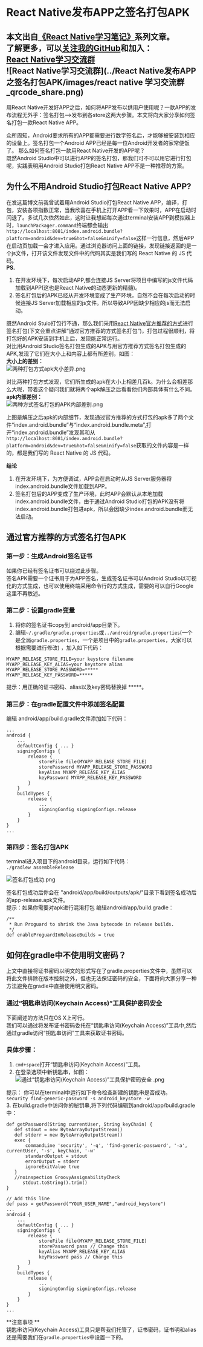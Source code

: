 # React Native发布APP之签名打包APK  
本文出自[《React Native学习笔记》](https://github.com/crazycodeboy/RNStudyNotes/)系列文章。  
了解更多，可以[关注我的GitHub](https://github.com/crazycodeboy/)和加入：  
[React Native学习交流群](http://jq.qq.com/?_wv=1027&k=2IBHgLD)     
![React Native学习交流群](../React Native发布APP之签名打包APK/images/react native 学习交流群_qrcode_share.png)  
-------
用React Native开发好APP之后，如何将APP发布以供用户使用呢？一款APP的发布流程无外乎：签名打包—>发布到各store这两大步骤。本文将向大家分享如何签名打包一款React Native APP。      
   
众所周知，Android要求所有的APP都需要进行数字签名后，才能够被安装到相应的设备上。签名打包一个Android APP已经是每一位Android开发者的家常便饭了。
那么如何签名打包一款用React Native开发的APP呢？  
既然Android Studio中可以进行APP的签名打包，那我们可不可以用它进行打包呢，实践表明用Android Studio打包React Native APP不是一种推荐的方案。

## 为什么不用Android Studio打包React Native APP?
在发这篇博文前我曾试着用Android Studio打包React Native APP，编译，打包，安装各项指数正常，当我欣喜在手机上打开APP看一下效果时，APP在启动时闪退了。多试几次依然如此，这时让我想起每次通过terminal安装APP到模拟器上时，`launchPackager.command`终端都会输出`http://localhost:8081/index.android.bundle?platform=android&dev=true&hot=false&minify=false`这样一行信息，然后APP在启动页加载一会才进入应用。通过浏览器访问上面的链接，发现链接返回的是一个js文件，打开该文件发现文件中的代码其实是我们写的 React Native 的 JS 代码。    
**PS.**   
1. 在开发环境下，每次启动APP,都会连接JS Server将项目中编写的js文件代码加载到APP(这也是React Native的动态更新的精髓)。   
2. 签名打包后的APK已经从开发环境变成了生产环境，自然不会在每次启动的时候连接JS Server加载相应的js文件。所以导致APP因缺少相应的js而无法启动。   

既然Android Stuio打包行不通，那么我们采用[React Native官方推荐的方式](http://facebook.github.io/react-native/docs/signed-apk-android.html)进行签名打包(下文会重点讲解“通过官方推荐的方式签名打包”)，打包过程很顺利，将打包好的APK安装到手机上后，发现能正常运行。   
对比用Android Studio签名打包生成的APK与用官方推荐方式签名打包生成的APK,发现了它们在大小上和内容上都有所差别，如图：  
**大小上的差别：**   
![两种打包方式apk大小差异.png](http://upload-images.jianshu.io/upload_images/904056-7b6c141be43c4b44.png?imageMogr2/auto-orient/strip%7CimageView2/2/w/1240)

对比两种打包方式发现，它们所生成的apk在大小上相差几百k。为什么会相差那么大呢，带着这个疑问我们就将两个apk解压之后看看他们内部具体有什么不同。   
**apk内部差别：**    
![两种方式签名打包的APK内部差别.png](http://upload-images.jianshu.io/upload_images/904056-3be603083b701603.png?imageMogr2/auto-orient/strip%7CimageView2/2/w/1240)

上图是解压之后apk的内部细节，发现通过官方推荐的方式打包的apk多了两个文件“index.android.bundle”与“index.android.bundle.meta”,打开“index.android.bundle”发现其和从`http://localhost:8081/index.android.bundle?platform=android&dev=true&hot=false&minify=false`获取的文件内容是一样的，都是我们写的 React Native 的 JS 代码。  

**结论**   
1. 在开发环境下，为方便调试，APP会在启动时从JS Server服务器将index.android.bundle文件加载到APP。  
2. 签名打包后的APP变成了生产环境，此时APP会默认从本地加载 index.android.bundle文件，由于通过Android Studio打包的APK没有将index.android.bundle打包进apk，所以会因缺少index.android.bundle而无法启动。     

## 通过官方推荐的方式签名打包APK
### 第一步：生成Android签名证书  
如果你已经有签名证书可以绕过此步骤。  
签名APK需要一个证书用于为APP签名，生成签名证书可以Android Studio以可视化的方式生成，也可以使用终端采用命令行的方式生成，需要的可以自行Google这里不再敖述。  
### 第二步：设置gradle变量   
1. 将你的签名证书copy到 android/app目录下。
2. 编辑`~/.gradle/gradle.properties`或`../android/gradle.properties`(一个是全局`gradle.properties`，一个是项目中的`gradle.properties`，大家可以根据需要进行修改) ，加入如下代码：     

```
MYAPP_RELEASE_STORE_FILE=your keystore filename  
MYAPP_RELEASE_KEY_ALIAS=your keystore alias  
MYAPP_RELEASE_STORE_PASSWORD=*****    
MYAPP_RELEASE_KEY_PASSWORD=*****  
```  
提示：用正确的证书密码、alias以及key密码替换掉 *****。
### 第三步：在gradle配置文件中添加签名配置   
编辑 android/app/build.gradle文件添加如下代码：  
```   
...  
android {  
    ...  
    defaultConfig { ... }  
    signingConfigs {  
        release {  
            storeFile file(MYAPP_RELEASE_STORE_FILE)  
            storePassword MYAPP_RELEASE_STORE_PASSWORD  
            keyAlias MYAPP_RELEASE_KEY_ALIAS  
            keyPassword MYAPP_RELEASE_KEY_PASSWORD  
        }  
    }  
    buildTypes {  
        release {  
            ...  
            signingConfig signingConfigs.release  
        }  
    }  
}  
...  
```
### 第四步：签名打包APK  
terminal进入项目下的android目录，运行如下代码：   
`./gradlew assembleRelease`   

![签名打包成功.png](http://upload-images.jianshu.io/upload_images/904056-390a6e8ba02fc0ed.png?imageMogr2/auto-orient/strip%7CimageView2/2/w/1240)

签名打包成功后你会在 "android/app/build/outputs/apk/"目录下看到签名成功后的app-release.apk文件。  
提示：如果你需要对apk进行混淆打包 编辑android/app/build.gradle：   
```  
/**     
 * Run Proguard to shrink the Java bytecode in release builds.  
 */  
def enableProguardInReleaseBuilds = true  
```

## 如何在gradle中不使用明文密码？  
上文中直接将证书密码以明文的形式写在了gradle.properties文件中，虽然可以将此文件排除在版本控制之外，但也无法保证密码的安全，下面将向大家分享一种方法避免在gradle中直接使用明文密码。   
### 通过“钥匙串访问(Keychain Access)”工具保护密码安全  
下面阐述的方法只在OS X上可行。  
我们可以通过将发布证书密码委托在“钥匙串访问(Keychain Access)”工具中,然后通过gradle访问“钥匙串访问”工具来获取证书密码。  
### 具体步骤：  
1. `cmd+space`打开“钥匙串访问(Keychain Access)”工具。
2. 在登录选项中新钥匙串，如图：  
![通过“钥匙串访问(Keychain Access)”工具保护密码安全  .png](http://upload-images.jianshu.io/upload_images/904056-a4a7ef5b0a1661d4.png?imageMogr2/auto-orient/strip%7CimageView2/2/w/1240)

提示： 你可以在terminal中运行如下命令检查新建的钥匙串是否成功。   
 `security find-generic-password -s android_keystore -w`  
3. 在build.gradle中访问你的秘钥串,将下列代码编辑到android/app/build.gradle中：   

```
def getPassword(String currentUser, String keyChain) {
   def stdout = new ByteArrayOutputStream()
   def stderr = new ByteArrayOutputStream()
   exec {
       commandLine 'security', '-q', 'find-generic-password', '-a', currentUser, '-s', keyChain, '-w'
       standardOutput = stdout
       errorOutput = stderr
       ignoreExitValue true
   }
   //noinspection GroovyAssignabilityCheck
      stdout.toString().trim()
}
```    
```
// Add this line
def pass = getPassword("YOUR_USER_NAME","android_keystore")
...
android {
    ...
    defaultConfig { ... }
    signingConfigs {
        release {
            storeFile file(MYAPP_RELEASE_STORE_FILE)
            storePassword pass // Change this
            keyAlias MYAPP_RELEASE_KEY_ALIAS
            keyPassword pass // Change this
        }
    }
    buildTypes {
        release {
            ...
            signingConfig signingConfigs.release
        }
    }
}
...
```   
**注意事项 **    
钥匙串访问(Keychain Access)工具只是帮我们托管了，证书密码，证书明和alias还是需要我们在`gradle.properties`中设置一下的。
